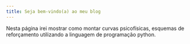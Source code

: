 ```yaml
---
title: Seja bem-vindo(a) ao meu blog
---
```


Nesta página irei mostrar como montar curvas psicofísicas, esquemas de reforçamento utilizando a linguagem de programação python. 


